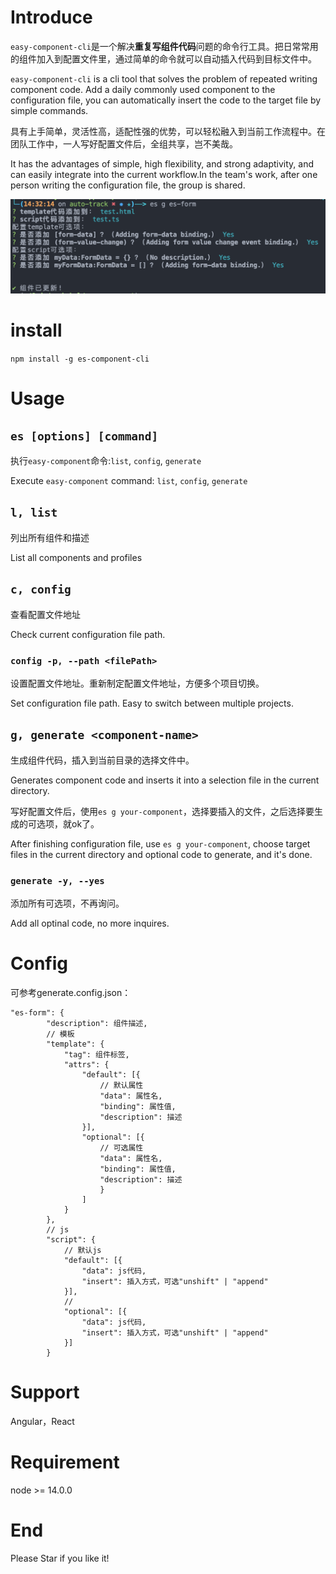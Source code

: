 # Introduce
`easy-component-cli`是一个解决<b>重复写组件代码</b>问题的命令行工具。把日常常用的组件加入到配置文件里，通过简单的命令就可以自动插入代码到目标文件中。

`easy-component-cli` is a cli tool that solves the problem of repeated writing component code. Add a daily commonly used component to the configuration file, you can automatically insert the code to the target file by simple commands.

具有上手简单，灵活性高，适配性强的优势，可以轻松融入到当前工作流程中。在团队工作中，一人写好配置文件后，全组共享，岂不美哉。

It has the advantages of simple, high flexibility, and strong adaptivity, and can easily integrate into the current workflow.In the team's work, after one person writing the configuration file, the group is shared.

![示例](https://github.com/greatbear412/easy-component/blob/master/example/Snipaste_2022-04-08_14-36-16.png)

# install
`npm install -g es-component-cli`
# Usage
## `es [options] [command]`
执行`easy-component`命令:`list`, `config`, `generate`

Execute `easy-component` command: `list`, `config`, `generate`
## `l, list`
列出所有组件和描述

List all components and profiles

## `c, config`
查看配置文件地址

Check current configuration file path.
### `config -p, --path <filePath>`
设置配置文件地址。重新制定配置文件地址，方便多个项目切换。

Set configuration file path. Easy to switch between multiple projects.

## `g, generate <component-name>`
生成组件代码，插入到当前目录的选择文件中。

Generates component code and inserts it into a selection file in the current directory.

写好配置文件后，使用`es g your-component`，选择要插入的文件，之后选择要生成的可选项，就ok了。

After finishing configuration file, use `es g your-component`, choose target files in the current directory and optional code to generate, and it's done.
### `generate -y, --yes`
添加所有可选项，不再询问。

Add all optinal code, no more inquires.

# Config
可参考generate.config.json：
```
"es-form": {
        "description": 组件描述,
        // 模板
        "template": {
            "tag": 组件标签,
            "attrs": {
                "default": [{
                    // 默认属性
                    "data": 属性名,
                    "binding": 属性值,
                    "description": 描述
                }],
                "optional": [{
                    // 可选属性
                    "data": 属性名,
                    "binding": 属性值,
                    "description": 描述
                    }
                ]
            }
        },
        // js
        "script": {
            // 默认js
            "default": [{
                "data": js代码,
                "insert": 插入方式，可选"unshift" | "append"
            }],
            // 
            "optional": [{
                "data": js代码,
                "insert": 插入方式，可选"unshift" | "append"
            }]
        }
```
# Support
Angular，React

# Requirement
node >= 14.0.0

# End
Please Star if you like it!